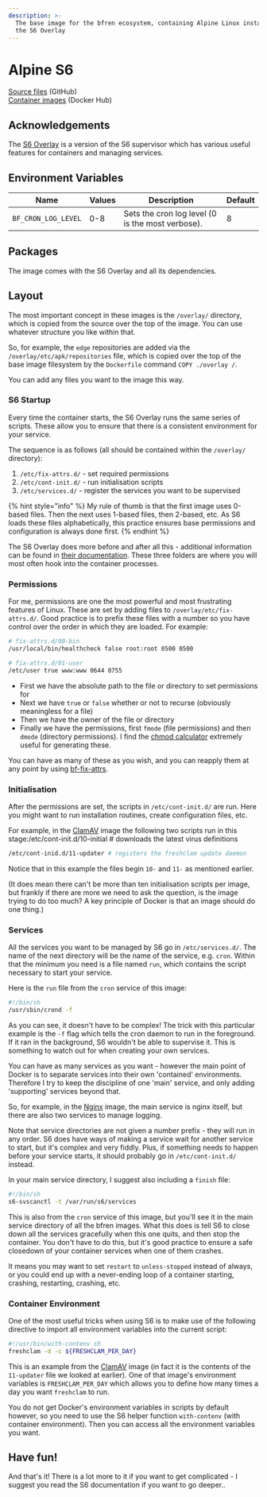 ```yaml
---
description: >-
  The base image for the bfren ecosystem, containing Alpine Linux installed with
  the S6 Overlay
---
```


# Alpine S6

[Source files](https://github.com/bfren/docker-alpine-s6) (GitHub)\
[Container images](https://hub.docker.com/r/bfren/alpine-s6) (Docker Hub)

## Acknowledgements

The [S6 Overlay](https://github.com/just-containers/s6-overlay) is a version of the S6 supervisor which has various useful features for containers and managing services.

## Environment Variables

| Name                | Values | Description                                      | Default |
| ------------------- | ------ | ------------------------------------------------ | ------- |
| `BF_CRON_LOG_LEVEL` | 0-8    | Sets the cron log level (0 is the most verbose). | 8       |

## Packages

The image comes with the S6 Overlay and all its dependencies.

## Layout

The most important concept in these images is the `/overlay/` directory, which is copied from the source over the top of the image. You can use whatever structure you like within that.

So, for example, the `edge` repositories are added via the `/overlay/etc/apk/repositories` file, which is copied over the top of the base image filesystem by the `Dockerfile` command `COPY ./overlay /`.

You can add any files you want to the image this way.

### S6 Startup

Every time the container starts, the S6 Overlay runs the same series of scripts. These allow you to ensure that there is a consistent environment for your service.

The sequence is as follows (all should be contained within the `/overlay/` directory):

1. `/etc/fix-attrs.d/` - set required permissions
2. `/etc/cont-init.d/` - run initialisation scripts
3. `/etc/services.d/` - register the services you want to be supervised

{% hint style="info" %}
My rule of thumb is that the first image uses 0-based files. Then the next uses 1-based files, then 2-based, etc. As S6 loads these files alphabetically, this practice ensures base permissions and configuration is always done first.
{% endhint %}

The S6 Overlay does more before and after all this - additional information can be found in [their documentation](http://www.skarnet.org/software/s6/). These three folders are where you will most often hook into the container processes.

### Permissions

For me, permissions are one the most powerful and most frustrating features of Linux. These are set by adding files to `/overlay/etc/fix-attrs.d/`. Good practice is to prefix these files with a number so you have control over the order in which they are loaded. For example:

```bash
# fix-attrs.d/00-bin
/usr/local/bin/healthcheck false root:root 0500 0500

# fix-attrs.d/01-user
/etc/user true www:www 0644 0755
```

* First we have the absolute path to the file or directory to set permissions for
* Next we have `true` or `false` whether or not to recurse (obviously meaningless for a file)
* Then we have the owner of the file or directory
* Finally we have the permissions, first `fmode` (file permissions) and then `dmode` (directory permissions). I find the [chmod calculator](https://chmod-calculator.com) extremely useful for generating these.

You can have as many of these as you wish, and you can reapply them at any point by using [bf-fix-attrs](executables.md#bf-fix-attrs).

### Initialisation

After the permissions are set, the scripts in `/etc/cont-init.d/` are run. Here you might want to run installation routines, create configuration files, etc.

For example, in the [ClamAV](../base-images/clamav.md) image the following two scripts run in this stage:/etc/cont-init.d/10-initial # downloads the latest virus definitions

```bash
/etc/cont-inid.d/11-updater # registers the freshclam update daemon
```

Notice that in this example the files begin `10-` and `11-` as mentioned earlier.

(It does mean there can't be more than ten initialisation scripts per image, but frankly if there are more we need to ask the question, is the image trying to do too much? A key principle of Docker is that an image should do one thing.)

### Services

All the services you want to be managed by S6 go in `/etc/services.d/`. The name of the next directory will be the name of the service, e.g. `cron`. Within that the minimum you need is a file named `run`, which contains the script necessary to start your service.

Here is the `run` file from the `cron` service of this image:

```bash
#!/bin/sh
/usr/sbin/crond -f
```

As you can see, it doesn't have to be complex! The trick with this particular example is the `-f` flag which tells the cron daemon to run in the foreground. If it ran in the background, S6 wouldn't be able to supervise it. This is something to watch out for when creating your own services.

You can have as many services as you want - however the main point of Docker is to separate services into their own 'contained' environments. Therefore I try to keep the discipline of one 'main' service, and only adding 'supporting' services beyond that.

So, for example, in the [Nginx](../base-images/nginx/) image, the main service is nginx itself, but there are also two services to manage logging.

Note that service directories are not given a number prefix - they will run in any order. S6 does have ways of making a service wait for another service to start, but it's complex and very fiddly. Plus, if something needs to happen before your service starts, it should probably go in `/etc/cont-init.d/` instead.

In your main service directory, I suggest also including a `finish` file:

```bash
#!/bin/sh
s6-svscanctl -t /var/run/s6/services
```

This is also from the `cron` service of this image, but you'll see it in the main service directory of all the bfren images. What this does is tell S6 to close down all the services gracefully when this one quits, and then stop the container. You don't have to do this, but it's good practice to ensure a safe closedown of your container services when one of them crashes.

It means you may want to set `restart` to `unless-stopped` instead of always, or you could end up with a never-ending loop of a container starting, crashing, restarting, crashing, etc.

### Container Environment

One of the most useful tricks when using S6 is to make use of the following directive to import all environment variables into the current script:

```bash
#!/usr/bin/with-contenv sh
freshclam -d -c ${FRESHCLAM_PER_DAY}
```

This is an example from the [ClamAV](../base-images/clamav.md) image (in fact it is the contents of the `11-updater` file we looked at earlier). One of that image's environment variables is `FRESHCLAM_PER_DAY` which allows you to define how many times a day you want `freshclam` to run.

You do not get Docker's environment variables in scripts by default however, so you need to use the S6 helper function `with-contenv` (with container environment). Then you can access all the environment variables you want.

## Have fun!

And that's it! There is a lot more to it if you want to get complicated - I suggest you read the S6 documentation if you want to go deeper..
